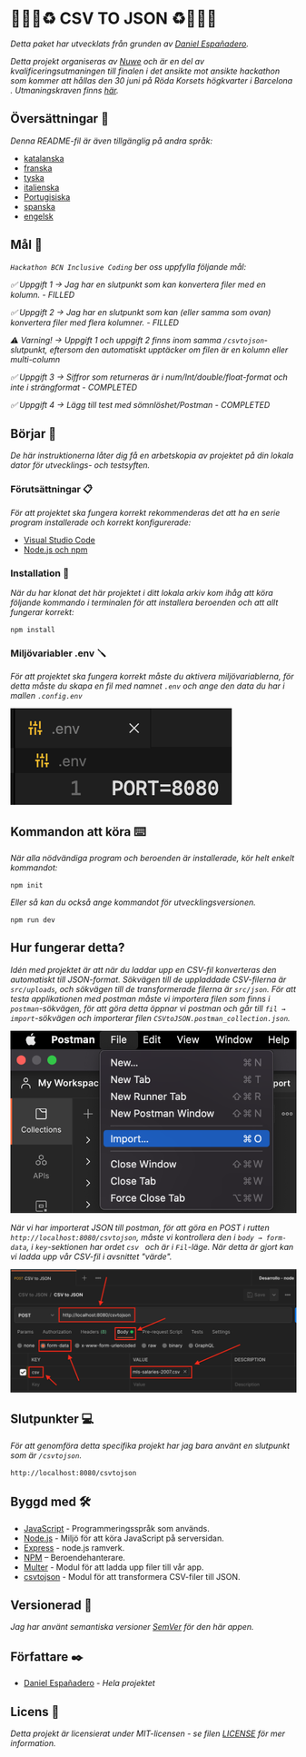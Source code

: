 # 👨🏻‍💻♻️ CSV TO JSON ♻️👨🏻‍💻

_Detta paket har utvecklats från grunden av [Daniel Españadero](https://github.com/DanielEspanadero)._

_Detta projekt organiseras av [Nuwe](https://nuwe.io/) och är en del av kvalificeringsutmaningen till finalen i det ansikte mot ansikte hackathon som kommer att hållas den 30 juni på Röda Korsets högkvarter i Barcelona . Utmaningskraven finns [här](https://nuwe.io/challenge/hackathon-bcn-inclusive-coding-backend)._


## Översättningar 💬

_Denna README-fil är även tillgänglig på andra språk:_
- [katalanska](https://github.com/DanielEspanadero/hackathon-bcn-inclusive-coding/blob/main/docs/README-cat.md)
- [franska](https://github.com/DanielEspanadero/hackathon-bcn-inclusive-coding/blob/main/docs/README-fr.md)
- [tyska](https://github.com/DanielEspanadero/hackathon-bcn-inclusive-coding/blob/main/docs/README-de.md)
- [italienska](https://github.com/DanielEspanadero/hackathon-bcn-inclusive-coding/blob/main/docs/README-it.md)
- [Portugisiska](https://github.com/DanielEspanadero/hackathon-bcn-inclusive-coding/blob/main/docs/README-pt.md)
- [spanska](https://github.com/DanielEspanadero/hackathon-bcn-inclusive-coding/blob/main/docs/README-es.md)
- [engelsk](https://github.com/DanielEspanadero/hackathon-bcn-inclusive-coding/blob/main/README.md)

## Mål 🎯
_`Hackathon BCN Inclusive Coding` ber oss uppfylla följande mål:_

_✅ Uppgift 1 → Jag har en slutpunkt som kan konvertera filer med en kolumn. - FILLED_

_✅ Uppgift 2 → Jag har en slutpunkt som kan (eller samma som ovan) konvertera filer med flera kolumner. - FILLED_

_⚠️ Varning! → Uppgift 1 och uppgift 2 finns inom samma `/csvtojson`-slutpunkt, eftersom den automatiskt upptäcker om filen är en kolumn eller multi-column_

_✅ Uppgift 3 → Siffror som returneras är i num/Int/double/float-format och inte i strängformat - COMPLETED_

_✅ Uppgift 4 → Lägg till test med sömnlöshet/Postman - COMPLETED_


## Börjar 🚀

_De här instruktionerna låter dig få en arbetskopia av projektet på din lokala dator för utvecklings- och testsyften._


### Förutsättningar 📋

_För att projektet ska fungera korrekt rekommenderas det att ha en serie program installerade och korrekt konfigurerade:_
- [Visual Studio Code](https://code.visualstudio.com/download)
- [Node.js och npm](https://nodejs.org/es/)


### Installation 🔧

_När du har klonat det här projektet i ditt lokala arkiv kom ihåg att köra följande kommando i terminalen för att installera beroenden och att allt fungerar korrekt:_
```
npm install
```


### Miljövariabler .env 🪛

_För att projektet ska fungera korrekt måste du aktivera miljövariablerna, för detta måste du skapa en fil med namnet `.env` och ange den data du har i mallen `.config.env`_

![Demo](https://github.com/DanielEspanadero/hackathon-bcn-inclusive-coding/blob/main/docs/01.png)

## Kommandon att köra ⌨️

_När alla nödvändiga program och beroenden är installerade, kör helt enkelt kommandot:_
```
npm init
```
_Eller så kan du också ange kommandot för utvecklingsversionen._
```
npm run dev
```

## Hur fungerar detta?

_Idén med projektet är att när du laddar upp en CSV-fil konverteras den automatiskt till JSON-format. Sökvägen till de uppladdade CSV-filerna är `src/uploads`, och sökvägen till de transformerade filerna är `src/json`._
_För att testa applikationen med postman måste vi importera filen som finns i `postman`-sökvägen, för att göra detta öppnar vi postman och går till `fil → import`-sökvägen och importerar filen `CSVtoJSON.postman_collection.json`._

![Demo](https://github.com/DanielEspanadero/hackathon-bcn-inclusive-coding/blob/main/docs/02.png)

_När vi har importerat JSON till postman, för att göra en POST i rutten `http://localhost:8080/csvtojson`, måste vi kontrollera den i `body → form-data`, i `key`-sektionen har ordet `csv ` och är i `Fil`-läge. När detta är gjort kan vi ladda upp vår CSV-fil i avsnittet "värde"._

![Demo](https://github.com/DanielEspanadero/hackathon-bcn-inclusive-coding/blob/main/docs/03.png)


## Slutpunkter 💻

_För att genomföra detta specifika projekt har jag bara använt en slutpunkt som är `/csvtojson`._
```
http://localhost:8080/csvtojson
```

## Byggd med 🛠️

* [JavaScript](https://developer.mozilla.org/es/docs/Web/JavaScript) - Programmeringsspråk som används.
* [Node.js](https://nodejs.org/es/docs/) - Miljö för att köra JavaScript på serversidan.
* [Express](https://www.npmjs.com/package/express) - node.js ramverk.
* [NPM](https://www.npmjs.com/) – Beroendehanterare.
* [Multer](https://www.npmjs.com/package/multer) - Modul för att ladda upp filer till vår app.
* [csvtojson](https://www.npmjs.com/package/csvtojson) - Modul för att transformera CSV-filer till JSON.

## Versionerad 📌

_Jag har använt semantiska versioner [SemVer](http://semver.org/) för den här appen._

## Författare ✒️

* [Daniel Españadero](https://github.com/DanielEspanadero) - *Hela projektet*

## Licens 📄

_Detta projekt är licensierat under MIT-licensen - se filen [LICENSE](https://github.com/DanielEspanadero/hackathon-jobarcelona22-back-javascript/blob/main/LICENSE) för mer information._